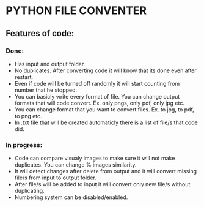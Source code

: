 # PYTHON FILE CONVENTER

## Features of code:

### Done:

* Has input and output folder.
* No duplicates. After converting code it will know that its done even after restart.
* Even if code will be turned off randomly it will start counting from number that he stopped.
* You can basicly write every format of file. You can change output formats that will code convert. Ex. only pngs, only pdf, only jpg etc.
* You can change format that you want to convert files. Ex. to jpg, to pdf, to png etc.
* In .txt file that will be created automaticly there is a list of file/s that code did.

### In progress:

* Code can compare visualy images to make sure it will not make duplicates. You can change % images similarity.
* It will detect changes after delete from output and it will convert missing file/s from input to output folder.
* After file/s will be added to input it will convert only new file/s without duplicating.
* Numbering system can be disabled/enabled.


